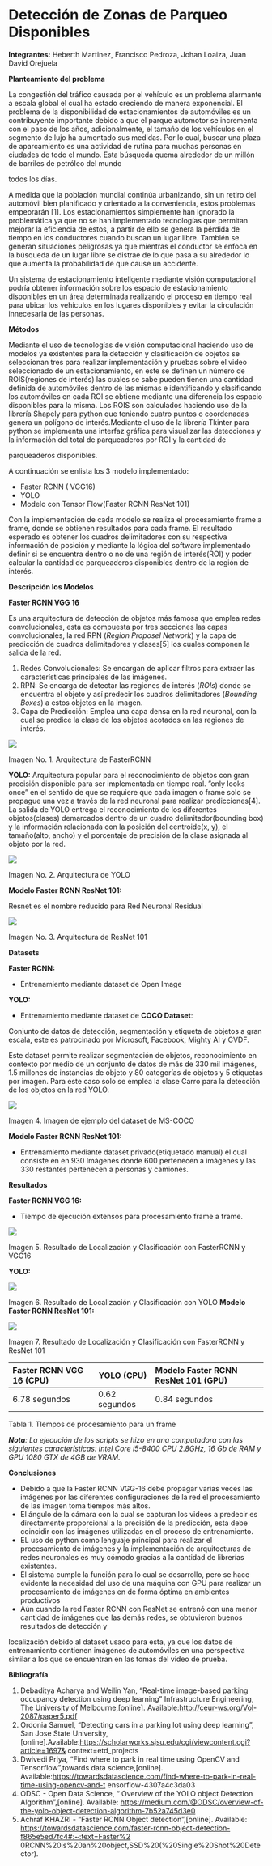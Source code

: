 ﻿# Detección de Zonas de Parqueo Disponibles

**Integrantes:** Heberth Martinez, Francisco Pedroza, Johan Loaiza, Juan David Orejuela

**Planteamiento del problema**

La congestión del tráfico causada por el vehículo es un problema alarmante a escala global el cual ha estado creciendo de manera exponencial. El problema de la disponibilidad de estacionamientos de automóviles es un contribuyente importante debido a que el parque automotor se incrementa con el paso de los años, adicionalmente, el tamaño de los vehículos en el segmento de lujo ha aumentado sus medidas. Por lo cual, buscar una plaza de aparcamiento es una actividad de rutina para muchas personas en ciudades de todo el mundo. Esta búsqueda quema alrededor de un millón de barriles de petróleo del mundo

todos los días.

A medida que la población mundial continúa urbanizando, sin un retiro del automóvil bien planificado y orientado a la conveniencia, estos problemas empeorarán [1]. Los estacionamientos simplemente han ignorado la problemática ya que no se han implementado tecnologías que permitan mejorar la eficiencia de estos, a partir de ello se genera la pérdida de tiempo en los conductores cuando buscan un lugar libre. También se generan situaciones peligrosas ya que mientras el conductor se enfoca en la búsqueda de un lugar libre se distrae de lo que pasa a su alrededor lo que aumenta la probabilidad de que cause un accidente.

Un sistema de estacionamiento inteligente mediante visión computacional podría obtener información sobre los espacio de estacionamiento disponibles en un área determinada realizando el proceso en tiempo real para ubicar los vehículos en los lugares disponibles y evitar la circulación innecesaria de las personas.

**Métodos**

Mediante el uso de tecnologías de visión computacional haciendo uso de modelos ya existentes para la detección y clasificación de objetos se seleccionan tres para realizar implementación y pruebas sobre el video seleccionado de un estacionamiento, en este se definen un número de ROIS(regiones de interés) las cuales se sabe pueden tienen una cantidad definida de automóviles dentro de las mismas e identificando y clasificando los automóviles en cada ROI se obtiene mediante una diferencia los espacio disponibles para la misma. Los ROIS son calculados haciendo uso de la librería Shapely para python que teniendo cuatro puntos o coordenadas genera un polígono de interés.Mediante el uso de la librería Tkinter para python se implementa una interfaz gráfica para visualizar las detecciones y la información del total de parqueaderos por ROI y la cantidad de

parqueaderos disponibles.

A continuación se enlista los 3 modelo implementado:

- Faster RCNN ( VGG16)
- YOLO
- Modelo con Tensor Flow(Faster RCNN ResNet 101)

Con la implementación de cada modelo se realiza el procesamiento frame a frame, donde se obtienen resultados para cada frame. El resultado esperado es obtener los cuadros delimitadores con su respectiva información de posición y mediante la lógica del software implementado definir si se encuentra dentro o no de una región de interés(ROI) y poder calcular la cantidad de parqueaderos disponibles dentro de la región de interés.

**Descripción los Modelos**

**Faster RCNN VGG 16**

Es una arquitectura de detección de objetos más famosa que emplea redes convolucionales, esta es compuesta por tres secciones las capas convolucionales, la red RPN (*Region Proposel Network*) y la capa de predicción de cuadros delimitadores y clases[5] los cuales componen la salida de la red.

1. Redes Convolucionales: Se encargan de aplicar filtros para extraer las características principales de las imágenes.
1. RPN: Se encarga de detectar las regiones de interés (*ROIs*) donde se encuentra el objeto y así predecir los cuadros delimitadores (*Bounding Boxes*) a estos objetos en la imagen.
1. Capa de Predicción: Emplea una capa densa en la red neuronal, con la cual se predice la clase de los objetos acotados en las regiones de interés.

![](https://raw.githubusercontent.com/orejuelajd/parking_space_detection/master/documentation/raw_files/Aspose.Words.10eed888-fc97-461d-b4bc-f1107494bcc1.001.png)

Imagen No. 1. Arquitectura de FasterRCNN

**YOLO:** Arquitectura popular para el reconocimiento de objetos con gran precisión disponible para ser implementada en tiempo real. ”only looks once” en el sentido de que se requiere que cada imagen o frame solo se propague una vez a través de la red neuronal para realizar predicciones[4]. La salida de YOLO entrega el reconocimiento de los diferentes objetos(clases) demarcados dentro de un cuadro delimitador(bounding box) y la información relacionada con la posición del centroide(x, y), el tamaño(alto, ancho) y el porcentaje de precisión de la clase asignada al objeto por la red.

![](https://raw.githubusercontent.com/orejuelajd/parking_space_detection/master/documentation/raw_files/Aspose.Words.10eed888-fc97-461d-b4bc-f1107494bcc1.002.png)

Imagen No. 2. Arquitectura de YOLO

**Modelo Faster RCNN ResNet 101:**

Resnet es el nombre reducido para Red Neuronal Residual

![](https://raw.githubusercontent.com/orejuelajd/parking_space_detection/master/documentation/raw_files/Aspose.Words.10eed888-fc97-461d-b4bc-f1107494bcc1.003.jpeg)

Imagen No. 3. Arquitectura de ResNet 101

**Datasets**

**Faster RCNN:**

- Entrenamiento mediante dataset de Open Image

**YOLO:**

- Entrenamiento mediante dataset de **COCO Dataset**:

Conjunto de datos de detección, segmentación y etiqueta de objetos a gran escala, este es patrocinado por Microsoft, Facebook, Mighty AI y CVDF.

Este dataset permite realizar  segmentación de objetos, reconocimiento en contexto por medio de un conjunto de datos de más de 330 mil imágenes, 1.5 millones de instancias de objeto y 80 categorías de objetos y 5 etiquetas por imagen. Para este caso solo se emplea la clase Carro para la detección de los objetos en la red YOLO.

![](https://raw.githubusercontent.com/orejuelajd/parking_space_detection/master/documentation/raw_files/Aspose.Words.10eed888-fc97-461d-b4bc-f1107494bcc1.004.jpeg)

Imagen 4. Imagen de ejemplo del dataset de MS-COCO

**Modelo Faster RCNN ResNet 101:**

- Entrenamiento mediante dataset privado(etiquetado manual) el cual consiste en en 930 Imágenes donde 600 pertenecen a imágenes y las 330 restantes pertenecen a personas y camiones.

**Resultados**

**Faster RCNN VGG 16:**

- Tiempo de ejecución extensos para procesamiento frame a frame.

![](https://raw.githubusercontent.com/orejuelajd/parking_space_detection/master/documentation/raw_files/Aspose.Words.10eed888-fc97-461d-b4bc-f1107494bcc1.005.jpeg)

Imagen 5. Resultado de Localización y Clasificación con FasterRCNN y VGG16

**YOLO:**

![](https://raw.githubusercontent.com/orejuelajd/parking_space_detection/master/documentation/raw_files/Aspose.Words.10eed888-fc97-461d-b4bc-f1107494bcc1.006.jpeg)

Imagen 6. Resultado de Localización y Clasificación con YOLO **Modelo Faster RCNN ResNet 101:**

![](https://raw.githubusercontent.com/orejuelajd/parking_space_detection/master/documentation/raw_files/Aspose.Words.10eed888-fc97-461d-b4bc-f1107494bcc1.007.jpeg)

Imagen 7. Resultado de Localización y Clasificación con FasterRCNN y ResNet 101



|Faster RCNN VGG 16 (CPU)|YOLO (CPU)|Modelo Faster RCNN ResNet 101 (GPU)|
| :- | - | :- |
|6.78 segundos|0.62 segundos|0.84 segundos|

Tabla 1. TIempos de procesamiento para un frame

***Nota**: La ejecución de los scripts se hizo en una computadora con las siguientes características: Intel Core i5-8400 CPU 2.8GHz, 16 Gb de RAM y GPU 1080 GTX de 4GB de VRAM.*

**Conclusiones**

- Debido a que la Faster RCNN VGG-16 debe propagar varias veces las imágenes por las diferentes configuraciones de la red el procesamiento de las imagen toma tiempos más altos.
- El ángulo de la cámara con la cual se capturan los videos a predecir es directamente proporcional a la precisión de la predicción, esta debe coincidir con las imágenes utilizadas en el proceso de entrenamiento.
- EL uso de python como lenguaje principal para realizar el procesamiento de imágenes y la implementación de arquitecturas de redes neuronales es muy cómodo gracias a la cantidad de librerías existentes.
- El sistema cumple la función para lo cual se desarrollo, pero se hace evidente la necesidad del uso de una máquina con GPU para realizar un procesamiento de imágenes en de forma óptima en ambientes productivos
- Aún cuando la red Faster RCNN con ResNet se entrenó con una menor cantidad de imágenes que las demás redes, se obtuvieron buenos resultados de detección y

localización debido al dataset usado para esta, ya que los datos de entrenamiento contienen imágenes de automóviles en una perspectiva similar a los que se encuentran en las tomas del video de prueba.

**Bibliografía**

1. Debaditya Acharya and Weilin Yan, “Real-time image-based parking occupancy detection using deep learning” Infrastructure Engineering, The University of Melbourne,[online]. Available:http://ceur-ws.org/Vol-2087/paper5.pdf
1. Ordonia Samuel, “Detecting cars in a parking lot using deep learning”, San Jose State University,[online].Available:https://scholarworks.sjsu.edu/cgi/viewcontent.cgi?article=1697& context=etd\_projects
1. Dwivedi Priya, “Find where to park in real time using OpenCV and Tensorflow”,towards data science,[online]. Available:https://towardsdatascience.com/find-where-to-park-in-real-time-using-opencv-and-t ensorflow-4307a4c3da03
1. ODSC - Open Data Science, “ Overview of the YOLO object Detection Algorithm”,[online]. Available: <https://medium.com/@ODSC/overview-of-the-yolo-object-detection-algorithm-7b52a745d3e0>
1. Achraf KHAZRI - “Faster RCNN Object detection”,[online]. Available: https://towardsdatascience.com/faster-rcnn-object-detection-f865e5ed7fc4#:~:text=Faster%2 0RCNN%20is%20an%20object,SSD%20(%20Single%20Shot%20Detector).
